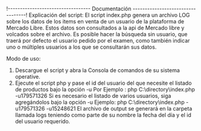 !----------------------------------  Documentación ----------------------------------!
Explicación del script:
El script index.php genera un archivo LOG sobre los datos de los items en venta de un usuario de la plataforma de Mercado Libre. Estos datos son consultados a la api de Mercado libre y volcados sobre el archivo. Es posible hacer la búsqueda sin usuario, que traerá por defecto el usuario pedido por el examen, como también indicar uno o múltiples usuarios a los que se consultarán sus datos.


Modo de uso:

1) Descargue el script y abra la Consola de comandos de su sistema operative.
2) Ejecute el script php y pase el id del usuario del que necesite el listado de productos bajo la opción -u
Por Ejemplo :
    php C:\directory\index.php -u179571326
Si es necesario el listado de varios usuarios, siga agregándolos bajo la opción -u
Ejemplo:
    php C:\directory\index.php -u179571326 -u15248621
El archivo de output se generará en la carpeta llamada logs teniendo como parte de su nombre la fecha del día y el id del usuario requerido.

